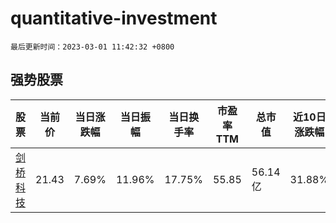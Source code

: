 # quantitative-investment

`最后更新时间：2023-03-01 11:42:32 +0800`

## 强势股票

|股票|当前价|当日涨跌幅|当日振幅|当日换手率|市盈率TTM|总市值|近10日涨跌幅|
|----|----|----|----|----|----|----|----|
|[剑桥科技](https://xueqiu.com/S/SH603083)|21.43|7.69%|11.96%|17.75%|55.85|56.14亿|31.88%|
